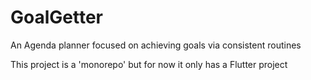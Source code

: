 # GoalGetter

An Agenda planner focused on achieving goals via consistent routines

This project is a 'monorepo' but for now it only has a Flutter project
